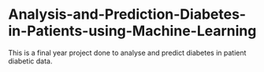 # Analysis-and-Prediction-Diabetes-in-Patients-using-Machine-Learning

This is a final year project done to analyse and predict diabetes in patient diabetic data.
